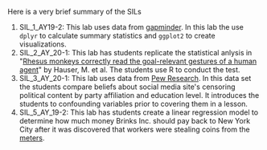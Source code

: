 Here is a very brief summary of the SILs

1. SIL_1_AY19-2: This lab uses data from [gapminder](www.gapminder.org).  In this lab the use `dplyr` to calculate summary statistics and `ggplot2` to create visualizations.  
4. SIL_2_AY_20-1:  This lab has students replicate the statistical anlysis in "[Rhesus monkeys correctly read the goal-relevant gestures of a human agent](https://www.ncbi.nlm.nih.gov/pmc/articles/PMC2270939/)" by Hauser, M. et al.  The students use R to conduct the test.
2. SIL_3_AY_20-1: This lab uses data from [Pew Research](https://www.pewinternet.org/dataset/american-trends-panel-wave-35/).  In this data set the students compare beliefs about social media site's censoring political content by party affiliation and education level.  It introduces the students to confounding variables prior to covering them in a lesson.
3. SIL_5_AY_19-2: This lab has students create a linear regression model to determine how much money Brinks Inc. should pay back to New York City after it was discovered that workers were stealing coins from the [meters](https://law.justia.com/cases/federal/appellate-courts/F2/717/700/74822/).
